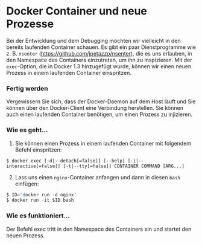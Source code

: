 # Docker Container und neue Prozesse

Bei der Entwicklung und dem Debugging möchten wir vielleicht in den bereits laufenden Container schauen. Es gibt ein paar Dienstprogramme wie z. B. `nsenter` (https://github.com/jpetazzo/nsenter), die es uns erlauben, in den Namespace des Containers einzutreten, um ihn zu inspizieren. Mit der `exec`-Option, die in Docker 1.3 hinzugefügt wurde, können wir einen neuen Prozess in einem laufenden Container einspritzen.

### Fertig werden

Vergewissern Sie sich, dass der Docker-Daemon auf dem Host läuft und Sie können über den Docker-Client eine Verbindung herstellen. Sie können auch einen laufenden Container benötigen, um einen Prozess zu injizieren.

### Wie es geht…

1. Sie können einen Prozess in einem laufenden Container mit folgendem Befehl einspritzen:

`$ docker exec [-d|--detach[=false]] [--help] [-i|--interactive[=false]] [-t|--tty[=false]] CONTAINER COMMAND [ARG...]`

2. Lass uns einen `nginx`-Container anfangen und dann in diesen `bash` einfügen:

```s
$ ID='docker run -d nginx'
$ docker run -it $ID bash
```

### Wie es funktioniert…

Der Befehl exec tritt in den Namespace des Containers ein und startet den neuen Prozess.
